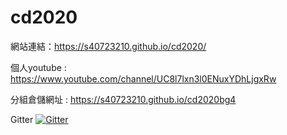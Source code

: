 # cd2020

網站連結：https://s40723210.github.io/cd2020/

個人youtube : https://www.youtube.com/channel/UC8l7lxn3l0ENuxYDhLjgxRw

分組倉儲網址 : https://s40723210.github.io/cd2020bg4



Gitter [![Gitter](https://badges.gitter.im/40723210/cd2020.svg)](https://gitter.im/40723210/cd2020?utm_source=badge&utm_medium=badge&utm_campaign=pr-badge)
